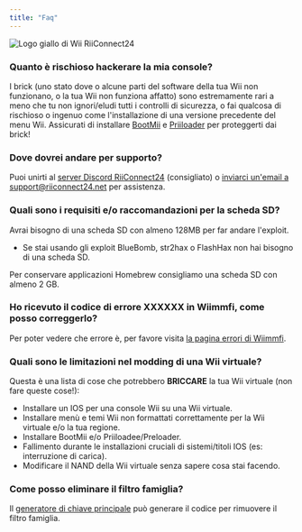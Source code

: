 ```yaml
---
title: "Faq"
---
```


![Logo giallo di Wii RiiConnect24](/images/Wii_Yellow_Gray.jpg)

### Quanto è rischioso hackerare la mia console?
I brick (uno stato dove o alcune parti del software della tua Wii non funzionano, o la tua Wii non funziona affatto) sono estremamente rari a meno che tu non ignori/eludi tutti i controlli di sicurezza, o fai qualcosa di rischioso o ingenuo come l'installazione di una versione precedente del menu Wii. Assicurati di installare [BootMii](bootmii) e [Priiloader](priiloader) per proteggerti dai brick!

### Dove dovrei andare per supporto?
Puoi unirti al [server Discord RiiConnect24](https://discord.gg/rc24) (consigliato) o [inviarci un'email a support@riiconnect24.net](mailto:support@riiconnect24.net) per assistenza.

### Quali sono i requisiti e/o raccomandazioni per la scheda SD?
Avrai bisogno di una scheda SD con almeno 128MB per far andare l'exploit.

- Se stai usando gli exploit BlueBomb, str2hax o FlashHax non hai bisogno di una scheda SD.

Per conservare applicazioni Homebrew consigliamo una scheda SD con almeno 2 GB.

### Ho ricevuto il codice di errore XXXXXX in Wiimmfi, come posso correggerlo?
Per poter vedere che errore è, per favore visita [la pagina errori di Wiimmfi](https://wiimmfi.de/error).

### Quali sono le limitazioni nel modding di una Wii virtuale?
Questa è una lista di cose che potrebbero **BRICCARE** la tua Wii virtuale (non fare queste cose!):
* Installare un IOS per una console Wii su una Wii virtuale.
* Installare menù e temi Wii non formattati correttamente per la Wii virtuale e/o la tua regione.
* Installare BootMii e/o Priiloadee/Preloader.
* Fallimento durante le installazioni cruciali di sistemi/titoli IOS (es: interruzione di carica).
* Modificare il NAND della Wii virtuale senza sapere cosa stai facendo.

### Come posso eliminare il filtro famiglia?
Il [generatore di chiave principale](https://mkey.salthax.org) può generare il codice per rimuovere il filtro famiglia.
